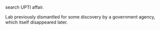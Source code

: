 search UPTI affair. 

Lab previously dismantled for some discovery by a government agency, which itself disappeared later. 


